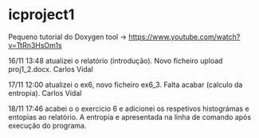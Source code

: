 # icproject1

Pequeno tutorial do Doxygen tool -> https://www.youtube.com/watch?v=TtRn3HsOm1s

16/11 13:48 atualizei o relatório (introdução). Novo ficheiro upload proj1_2.docx. Carlos Vidal

17/11 12:00 atualizei o ex6, novo ficheiro ex6_3. Falta acabar (calculo da entropia). Carlos Vidal

18/11 17:46 acabei o o exercicio 6 e adicionei os respetivos histográmas e entopias ao relatório. A entropia e apresentada na linha de comando após execução do programa.
